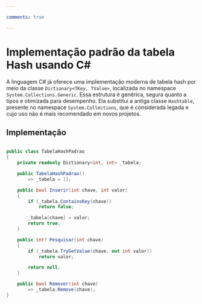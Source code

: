 ```yaml
---

comments: true

---
```


# **Implementação padrão da tabela Hash usando C#**

A linguagem C# já oferece uma implementação moderna de tabela hash por meio da classe `Dictionary<TKey, TValue>`, localizada no namespace `System.Collections.Generic`. Essa estrutura é genérica, segura quanto a tipos e otimizada para desempenho. Ela substitui a antiga classe `Hashtable`, presente no namespace `System.Collections`, que é considerada legada e cujo uso não é mais recomendado em novos projetos.

## **Implementação**

```csharp

public class TabelaHashPadrao
{
    private readonly Dictionary<int, int> _tabela;

    public TabelaHashPadrao()
        => _tabela = [];

    public bool Inserir(int chave, int valor)
    {
        if (_tabela.ContainsKey(chave))
            return false;

        _tabela[chave] = valor;
        return true;
    }

    public int? Pesquisar(int chave)
    {
        if (_tabela.TryGetValue(chave, out int valor))
            return valor;

        return null;
    }

    public bool Remover(int chave)
        => _tabela.Remove(chave);
}

```